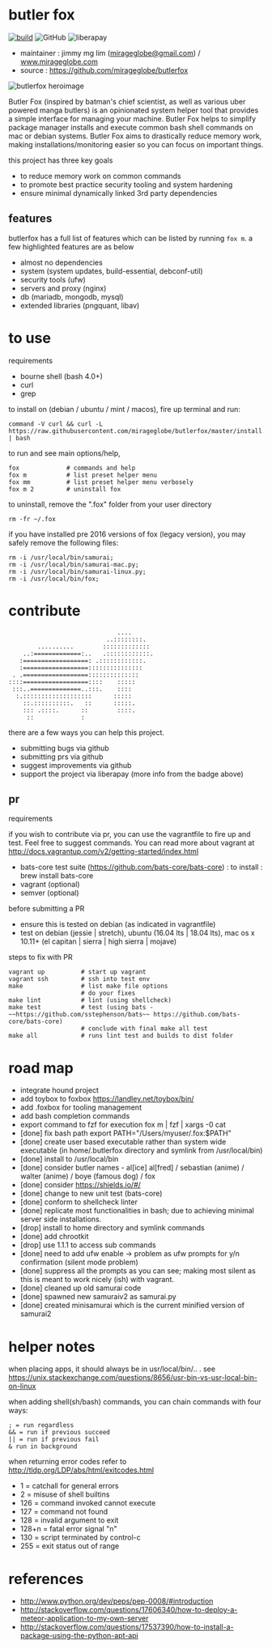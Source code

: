 # butler fox

[![build](https://img.shields.io/travis/mirageglobe/butlerfox.svg)](https://travis-ci.org/mirageglobe/butlerfox)
![GitHub](https://img.shields.io/github/license/mirageglobe/butlerfox.svg)
![liberapay](https://img.shields.io/liberapay/patrons/mirageglobe.svg?logo=liberapay)

- maintainer : jimmy mg lim (mirageglobe@gmail.com) / www.mirageglobe.com
- source : https://github.com/mirageglobe/butlerfox

![butlerfox heroimage](https://github.com/mirageglobe/butlerfox/blob/master/heroimage.png)

Butler Fox (inspired by batman's chief scientist, as well as various uber powered manga butlers) is an opinionated system helper tool that provides a simple interface for managing your machine. Butler Fox helps to simplify package manager installs and execute common bash shell commands on mac or debian systems. Butler Fox aims to drastically reduce memory work, making installations/monitoring easier so you can focus on important things.

this project has three key goals

- to reduce memory work on common commands
- to promote best practice security tooling and system hardening
- ensure minimal dynamically linked 3rd party dependencies

## features

butlerfox has a full list of features which can be listed by running `fox m`. a few highlighted features are as below

- almost no dependencies
- system (system updates, build-essential, debconf-util)
- security tools (ufw)
- servers and proxy (nginx)
- db (mariadb, mongodb, mysql)
- extended libraries (pngquant, libav)

# to use

requirements

- bourne shell (bash 4.0+)
- curl
- grep

to install on (debian / ubuntu / mint / macos), fire up terminal and run:

```
command -V curl && curl -L https://raw.githubusercontent.com/mirageglobe/butlerfox/master/install.sh | bash
```

to run and see main options/help,

```
fox             # commands and help
fox m           # list preset helper menu
fox mm          # list preset helper menu verbosely
fox m 2         # uninstall fox
```

to uninstall, remove the ".fox" folder from your user directory

```
rm -fr ~/.fox
```

if you have installed pre 2016 versions of fox (legacy version), you may safely remove the following files:

```
rm -i /usr/local/bin/samurai;
rm -i /usr/local/bin/samurai-mac.py;
rm -i /usr/local/bin/samurai-linux.py;
rm -i /usr/local/bin/fox;
```

# contribute

```
                              ....
                           ..::::::::.
        ..........        :::::::::::::
    ..:=============:..   .::::::::::::.
   :==================: .::::::::::::.
   :==================:::::::::::::::
 . .==================::::::::::::::
::::==================::::    :::::
 :::..==============..:::.    ::::
  :.:::::::::::::::::::      :::::
    ::.::::::::::.   ::      :::::.
    ::: .::::.      ::        ::::.
     ::             :
```

there are a few ways you can help this project.

- submitting bugs via github
- submitting prs via github
- suggest improvements via github
- support the project via liberapay (more info from the badge above)

## pr

requirements

if you wish to contribute via pr, you can use the vagrantfile to fire up and test. Feel free to suggest commands. You can read more about vagrant at http://docs.vagrantup.com/v2/getting-started/index.html

- bats-core test suite (https://github.com/bats-core/bats-core) : to install : brew install bats-core
- vagrant (optional)
- semver (optional)

before submitting a PR

- ensure this is tested on debian (as indicated in vagrantfile)
- test on debian (jessie | stretch), ubuntu (16.04 lts | 18.04 lts), mac os x 10.11+ (el capitan | sierra | high sierra | mojave)

steps to fix with PR

```
vagrant up          # start up vagrant
vagrant ssh         # ssh into test env
make                # list make file options
                    # do your fixes
make lint           # lint (using shellcheck)
make test           # test (using bats - ~~https://github.com/sstephenson/bats~~ https://github.com/bats-core/bats-core)
                    # conclude with final make all test
make all            # runs lint test and builds to dist folder
```

# road map

- integrate hound project
- add toybox to foxbox https://landley.net/toybox/bin/
- add .foxbox for tooling management
- add bash completion commands
- export command to fzf for execution fox m | fzf | xargs -0 cat
- [done] fix bash path export PATH="/Users/myuser/.fox:$PATH"
- [done] create user based executable rather than system wide executable (in home/.butlerfox directory and symlink from /usr/local/bin)
- [done] install to /usr/local/bin
- [done] consider butler names - al[ice] al[fred] / sebastian (anime) / walter (anime) / boye (famous dog) / fox
- [done] consider https://shields.io/#/
- [done] change to new unit test (bats-core)
- [done] conform to shellcheck linter
- [done] replicate most functionalities in bash; due to achieving minimal server side installations.
- [drop] install to home directory and symlink commands
- [done] add chrootkit
- [drop] use 1.1.1 to access sub commands
- [done] need to add ufw enable -> problem as ufw prompts for y/n confirmation (silent mode problem)
- [done] suppress all the prompts as you can see; making most silent as this is meant to work nicely (ish) with vagrant.
- [done] cleaned up old samurai code
- [done] spawned new samuraiv2 as samurai.py
- [done] created minisamurai which is the current minified version of samurai2

# helper notes

when placing apps, it should always be in usr/local/bin/.. . see https://unix.stackexchange.com/questions/8656/usr-bin-vs-usr-local-bin-on-linux

when adding shell(sh/bash) commands, you can chain commands with four ways:

```
; = run regardless
&& = run if previous succeed
|| = run if previous fail
& run in background
```

when returning error codes refer to http://tldp.org/LDP/abs/html/exitcodes.html

- 1 = catchall for general errors
- 2 = misuse of shell builtins
- 126 = command invoked cannot execute
- 127 = command not found
- 128 = invalid argument to exit
- 128+n = fatal error signal "n"
- 130 = script terminated by control-c
- 255 = exit status out of range

# references

- http://www.python.org/dev/peps/pep-0008/#introduction
- http://stackoverflow.com/questions/17606340/how-to-deploy-a-meteor-application-to-my-own-server
- http://stackoverflow.com/questions/17537390/how-to-install-a-package-using-the-python-apt-api
